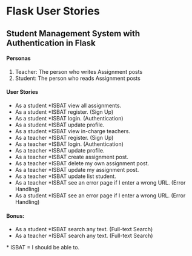 # Flask User Stories

## Student Management System with Authentication in Flask

#### Personas

   1. Teacher: The person who writes Assignment posts
   2. Student: The person who reads Assignment posts


#### User Stories

   * As a student *ISBAT view all assignments.
   * As a student *ISBAT register. (Sign Up)
   * As a student *ISBAT login. (Authentication)
   * As a student *ISBAT update profile.
   * As a student *ISBAT view in-charge teachers.
   * As a teacher *ISBAT register. (Sign Up)
   * As a teacher *ISBAT login. (Authentication)
   * As a teacher *ISBAT update profile.
   * As a teacher *ISBAT create assignment post.
   * As a teacher *ISBAT delete my own assignment post.
   * As a teacher *ISBAT update my assignment post.
   * As a teacher *ISBAT update list student.
   * As a teacher *ISBAT see an error page if I enter a wrong URL. (Error Handling)
   * As a student *ISBAT see an error page if I enter a wrong URL. (Error Handling)


#### Bonus:

   * As a student *ISBAT search any text. (Full-text  Search)
   * As a teacher *ISBAT search any text. (Full-text Search)

\* ISBAT = I should be able to.